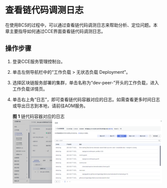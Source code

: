 # 查看链代码调测日志<a name="bcs_usermanual_2016"></a>

在使用BCS的过程中，可以通过查看链代码调测日志来帮助分析、定位问题。本章主要指导如何通过CCE界面查看链代码调测日志。

## 操作步骤<a name="section1870115710912"></a>

1.  登录CCE服务管理控制台。
2.  单击左侧导航栏中的“工作负载 \> 无状态负载 Deployment”。
3.  选择区块链服务部署的集群，单击名称为“dev-peer-”开头的工作负载，进入工作负载详情页。
4.  单击右上角“日志”，即可查看链代码容器对应的日志。如需查看更多时间日志或导出日志到本地，请前往AOM服务。

    **图 1**  链代码容器对应的日志<a name="fig6587829104511"></a>  
    ![](figures/链代码容器对应的日志.png "链代码容器对应的日志")


